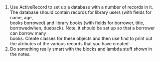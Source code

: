 1) Use	ActiveRecord	to	set	up	a	database	with	a	number	of	records	in	it.		The	
database	should	contain	records	for	library	users	(with	fields	for	name,	age,	
books	borrowed)	and	library	books	(with	fields	for	borrower,	title,	borrowedwhen,
dueback).	Note,	it	should	be	set	up	so	that	a	borrower	can	borrow	many	
books.	Create	classes	for	these	objects	and	then	use	find to	print	out	the	
atributes	of	the	various	records	that	you	have	created.	
2) Do	something	really	smart	with	the	blocks	and	lambda	stuff	shown	in	the	notes.	
